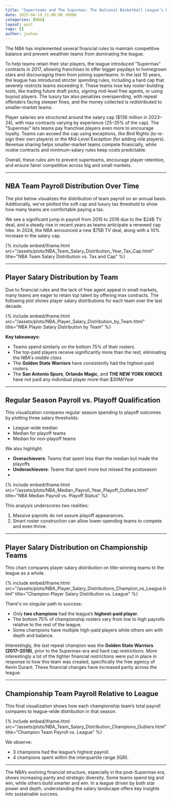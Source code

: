 ```yaml
---
title: "Superteams and The Supermax: The National Basketball League’s Money Game"
date: 2025-04-19 21:00:00 +0000
categories: [NBA]
layout: post
tags: []
author: joshua
---
```


The NBA has implemented several financial rules to maintain competitive balance and prevent wealthier teams from dominating the league. 

To help teams retain their star players, the league introduced "Supermax" contracts in 2017, allowing franchises to offer bigger paydays to homegrown stars and discouraging them from joining superteams. In the last 10 years, the league has introduced stricter spending rules, including a hard cap that severely restricts teams exceeding it. These teams lose key roster-building tools, like trading future draft picks, signing mid-level free agents, or using buyout players. The luxury tax also penalizes overspending, with repeat offenders facing steeper fines, and the money collected is redistributed to smaller-market teams.

Player salaries are structured around the salary cap ($136 million in 2023–24), with max contracts varying by experience (25–35% of the cap). The "Supermax" lets teams pay franchise players even more to encourage loyalty. Teams can exceed the cap using exceptions, like Bird Rights (to re-sign their own players) or the Mid-Level Exception (for adding role players). Revenue sharing helps smaller-market teams compete financially, while rookie contracts and minimum-salary rules keep costs predictable.

Overall, these rules aim to prevent superteams, encourage player retention, and ensure fairer competition across big and small markets.

---

## NBA Team Payroll Distribution Over Time

The plot below visualizes the distribution of team payroll on an annual basis. Additionally, we’ve plotted the soft cap and luxury tax threshold to show how many teams are comfortable paying a tax.

We see a significant jump in payroll from 2015 to 2016 due to the $24B TV deal, and a steady rise in recent years as teams anticipate a renewed cap hike. In 2024, the NBA announced a new $75B TV deal, along with a 10% increase in the salary cap.

{% include embed/iframe.html 
  src="/assets/plots/NBA_Team_Salary_Distribution_Year_Tax_Cap.html" 
  title="NBA Team Salary Distribution vs. Tax and Cap" 
%}

---

## Player Salary Distribution by Team

Due to financial rules and the lack of free agent appeal in small markets, many teams are eager to retain top talent by offering max contracts. The following plot shows player salary distributions for each team over the last decade.



{% include embed/iframe.html 
  src="/assets/plots/NBA_Player_Salary_Distribution_by_Team.html" 
  title="NBA Player Salary Distribution by Team" 
%}

**Key takeaways:**
- Teams spend similarly on the bottom 75% of their rosters.
- The top-paid players receive significantly more than the rest, eliminating the NBA's _middle class_
- The **Golden State Warriors** have consistently had the highest-paid rosters.
- The **San Antonio Spurs**, **Orlando Magic**, and **THE NEW YORK KNICKS** have not paid any individual player more than $30M/Year

---

## Regular Season Payroll vs. Playoff Qualification

This visualization compares regular season spending to playoff outcomes by plotting three salary thresholds:
- League-wide median
- Median for playoff teams
- Median for non-playoff teams

We also highlight:
- **Overachievers**: Teams that spent less than the median but made the playoffs
- **Underachievers**: Teams that spent more but missed the postseason
- 

{% include embed/iframe.html 
  src="/assets/plots/NBA_Median_Payroll_Year_Playoff_Outliers.html" 
  title="NBA Median Payroll vs. Playoff Status" 
%}


This analysis underscores two realities:
1. Massive payrolls do not assure playoff appearances.
2. Smart roster construction can allow lower-spending teams to compete and even thrive.

---

## Player Salary Distribution on Championship Teams

This chart compares player salary distribution on title-winning teams to the league as a whole. 

{% include embed/iframe.html 
  src="/assets/plots/NBA_Player_Salary_Distributions_Champion_vs_League.html" 
  title="Champion Player Salary Distribution vs. League" 
%}

There's no singular path to success:
- Only **two champions** had the league’s **highest-paid player**.
- The bottom 75% of championship rosters vary from low to high payrolls relative to the rest of the league.
- Some champions have multiple high-paid players while others win with depth and balance.


Interestingly, the last repeat champion was the **Golden State Warriors (2017–2018)**, prior to the Supermax-era and hard cap restrictions. More interestingly a lot of the tighter financial restrictions were put in place in response to how this team was created, specifically the free agency of Kevin Durant.
These financial changes have increased parity across the league.

---

## Championship Team Payroll Relative to League

This final visualization shows how each championship team’s total payroll compares to league-wide distribution in that season. 

{% include embed/iframe.html 
  src="/assets/plots/NBA_Team_Salary_Distribution_Champions_Outliers.html" 
  title="Champion Team Payroll vs. League" 
%}

We observe:
- 3 champions had the league’s highest payroll.
- 4 champions spent within the interquartile range (IQR).

---

The NBA’s evolving financial structure, especially in the post-Supermax era, shows increasing parity and strategic diversity. Some teams spend big and win, while others build smarter and win. In a league driven by both star power and depth, understanding the salary landscape offers key insights into sustainable success.
